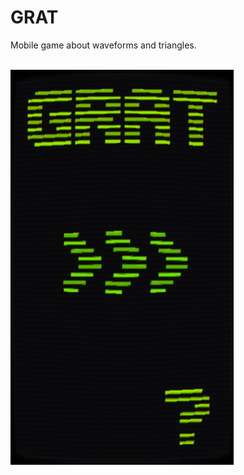 <h1>GRAT</h1>
<p>Mobile game about waveforms and triangles.</p>
<br>
<img src="https://raw.githubusercontent.com/Marchearth/GRAT/master/misc/Screenshot%20from%202018-07-20%2002-25-30.png"> </img>
